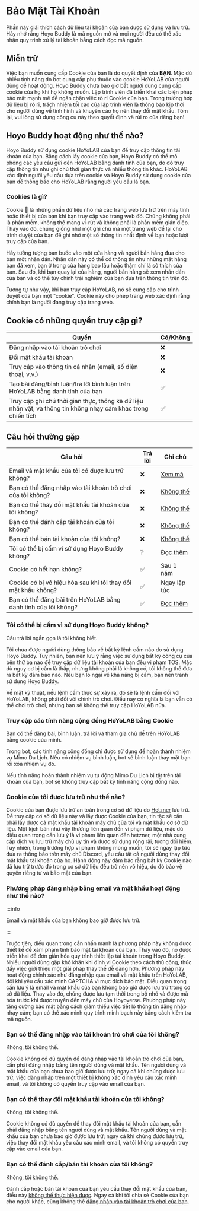 # Bảo Mật Tài Khoản

Phần này giải thích cách dữ liệu tài khoản của bạn được sử dụng và lưu trữ. Hãy nhớ rằng Hoyo Buddy là mã nguồn mở và mọi người đều có thể xác nhận quy trình xử lý tài khoản bằng cách đọc mã nguồn.

## Miễn trừ

Việc bạn muốn cung cấp Cookie của bạn là do quyết định của **BẠN**. Mặc dù nhiều tính năng do bot cung cấp phụ thuộc vào cookie HoYoLAB của người dùng để hoạt động, Hoyo Buddy chưa bao giờ bắt người dùng cung cấp cookie của họ khi họ không muốn. Lập trình viên đã triển khai các biện pháp bảo mật mạnh mẽ để ngăn chặn việc rò rỉ Cookie của bạn. Trong trường hợp dữ liệu bị rò rỉ, trách nhiệm tối cao của lập trình viên là thông báo kịp thời cho người dùng về tình hình và khuyến cáo họ nên thay đổi mật khẩu. Tóm lại, vui lòng sử dụng công cụ này theo quyết định và rủi ro của riêng bạn!

## Hoyo Buddy hoạt động như thế nào?

Hoyo Buddy sử dụng cookie HoYoLAB của bạn để truy cập thông tin tài khoản của bạn. Bằng cách lấy cookie của bạn, Hoyo Buddy có thể mô phỏng các yêu cầu gửi đến HoYoLAB bằng danh tính của bạn, do đó truy cập thông tin như ghi chú thời gian thực và nhiều thông tin khác. HoYoLAB xác định người yêu cầu dựa trên cookie và Hoyo Buddy sử dụng cookie của bạn để thông báo cho HoYoLAB rằng người yêu cầu là bạn.

### Cookies là gì?

Cookie 🍪 là những phần dữ liệu nhỏ mà các trang web lưu trữ trên máy tính hoặc thiết bị của bạn khi bạn truy cập vào trang web đó. Chúng không phải là phần mềm, không thể mang vi-rút và không phải là phần mềm gián điệp. Thay vào đó, chúng giống như một ghi chú mà một trang web để lại cho trình duyệt của bạn để ghi nhớ một số thông tin nhất định về bạn hoặc lượt truy cập của bạn.

Hãy tưởng tượng bạn bước vào một cửa hàng và người bán hàng đưa cho bạn một nhãn dán. Nhãn dán này có thể có thông tin như những mặt hàng bạn đã xem, bạn ở trong cửa hàng bao lâu hoặc thậm chí là sở thích của bạn. Sau đó, khi bạn quay lại cửa hàng, người bán hàng sẽ xem nhãn dán của bạn và có thể tùy chỉnh trải nghiệm của bạn dựa trên thông tin trên đó.

Tương tự như vậy, khi bạn truy cập HoYoLAB, nó sẽ cung cấp cho trình duyệt của bạn một "cookie". Cookie này cho phép trang web xác định rằng chính bạn là người đang truy cập trang web.

## Cookie có những quyền truy cập gì?

| Quyền | Có/Không |
|---|---|
| Đăng nhập vào tài khoản trò chơi | ❌ |
| Đổi mật khẩu tài khoản | ❌ |
| Truy cập vào thông tin cá nhân (email, số điện thoại, v.v.) | ❌ |
| Tạo bài đăng/bình luận/trả lời bình luận trên HoYoLAB bằng danh tính của bạn | ✅ |
| Truy cập ghi chú thời gian thực, thống kê dữ liệu nhân vật, và thông tin không nhạy cảm khác trong chiến tích | ✅ |

## Câu hỏi thường gặp

| Câu hỏi | Trả lời | Ghi chú |
|---|---|---|
| Email và mật khẩu của tôi có được lưu trữ không? | ❌ | [Xem mã](https://github.com/seriaati/hoyo-buddy/blob/main/hoyo_buddy/web_app/pages/finish.py) |
| Bạn có thể đăng nhập vào tài khoản trò chơi của tôi không? | ❌ | [Không thể](#bạn-có-thể-đăng-nhập-vào-tài-khoản-trò-chơi-của-tôi-không) |
| Bạn có thể thay đổi mật khẩu tài khoản của tôi không? | ❌ | [Không thể](#bạn-có-thể-thay-đổi-mật-khẩu-tài-khoản-của-tôi-không) |
| Bạn có thể đánh cắp tài khoản của tôi không? | ❌ | [Không thể](#bạn-có-thể-đánh-cắpbán-tài-khoản-của-tôi-không) |
| Bạn có thể bán tài khoản của tôi không? | ❌ | [Không thể](#bạn-có-thể-đánh-cắpbán-tài-khoản-của-tôi-không) |
| Tôi có thể bị cấm vì sử dụng Hoyo Buddy không? | ❔ | [Đọc thêm](#tôi-có-thể-bị-cấm-vì-sử-dụng-hoyo-buddy-không) |
| Cookie có hết hạn không? | ✅ | Sau 1 năm |
| Cookie có bị vô hiệu hóa sau khi tôi thay đổi mật khẩu không? | ✅ | Ngay lập tức |
| Bạn có thể đăng bài trên HoYoLAB bằng danh tính của tôi không? | ✅ | [Đọc thêm](#truy-cập-các-tính-năng-cộng-đồng-hoyolab-bằng-cookie) |

### Tôi có thể bị cấm vì sử dụng Hoyo Buddy không?

Câu trả lời ngắn gọn là tôi không biết.

Tôi chưa được người dùng thông báo về bất kỳ lệnh cấm nào do sử dụng Hoyo Buddy. Tuy nhiên, bạn nên lưu ý rằng việc sử dụng bất kỳ công cụ của bên thứ ba nào để truy cập dữ liệu tài khoản của bạn đều vi phạm TOS. Mặc dù nguy cơ bị cấm là thấp, nhưng không phải là không có, tôi không thể đưa ra bất kỳ đảm bảo nào. Nếu bạn lo ngại về khả năng bị cấm, bạn nên tránh sử dụng Hoyo Buddy.

Về mặt kỹ thuật, nếu lệnh cấm thực sự xảy ra, đó sẽ là lệnh cấm đối với HoYoLAB, không phải đối với chính trò chơi. Điều này có nghĩa là bạn vẫn có thể chơi trò chơi, nhưng bạn sẽ không thể truy cập HoYoLAB nữa.

### Truy cập các tính năng cộng đồng HoYoLAB bằng Cookie

Bạn có thể đăng bài, bình luận, trả lời và tham gia chủ đề trên HoYoLAB bằng cookie của mình.

Trong bot, các tính năng cộng đồng chỉ được sử dụng để hoàn thành nhiệm vụ Mimo Du Lịch. Nếu có nhiệm vụ bình luận, bot sẽ bình luận thay mặt bạn rồi xóa nhiệm vụ đó.

Nếu tính năng hoàn thành nhiệm vụ tự động Mimo Du Lịch bị tắt trên tài khoản của bạn, bot sẽ không truy cập bất kỳ tính năng cộng đồng nào.

### Cookie của tôi được lưu trữ như thế nào?

Cookie của bạn được lưu trữ an toàn trong cơ sở dữ liệu do [Hetzner](https://www.hetzner.com/) lưu trữ. Để truy cập cơ sở dữ liệu này và lấy được Cookie của bạn, tin tặc sẽ cần phải lấy được cả mật khẩu tài khoản máy chủ của tôi và mật khẩu cơ sở dữ liệu. Một kịch bản như vậy thường liên quan đến vi phạm dữ liệu, mặc dù điều quan trọng cần lưu ý là vi phạm liên quan đến hetzner, một nhà cung cấp dịch vụ lưu trữ máy chủ uy tín và được sử dụng rộng rãi, tương đối hiếm. Tuy nhiên, trong trường hợp vi phạm không mong muốn, tôi sẽ ngay lập tức đưa ra thông báo trên máy chủ Discord, yêu cầu tất cả người dùng thay đổi mật khẩu tài khoản của họ. Hành động này đảm bảo rằng bất kỳ Cookie nào đã lưu trữ trước đó trong cơ sở dữ liệu đều trở nên vô hiệu, do đó bảo vệ quyền riêng tư và bảo mật của bạn.

### Phương pháp đăng nhập bằng email và mật khẩu hoạt động như thế nào?

:::info

Email và mật khẩu của bạn không bao giờ được lưu trữ.

:::

Trước tiên, điều quan trọng cần nhấn mạnh là phương pháp này không được thiết kế để xâm phạm tính bảo mật tài khoản của bạn. Thay vào đó, nó được triển khai để đơn giản hóa quy trình thiết lập tài khoản trong Hoyo Buddy. Nhiều người dùng gặp khó khăn khi định vị Cookie theo cách thủ công, thúc đẩy việc giới thiệu một giải pháp thay thế dễ dàng hơn. Phương pháp này hoạt động chính xác như đăng nhập qua email và mật khẩu trên HoYoLAB, đôi khi yêu cầu xác minh CAPTCHA vì mục đích bảo mật. Điều quan trọng cần lưu ý là email và mật khẩu của bạn không bao giờ được lưu trữ trong cơ sở dữ liệu. Thay vào đó, chúng được lưu tạm thời trong bộ nhớ và được mã hóa trước khi được truyền đến máy chủ của Hoyoverse. Phương pháp này tăng cường bảo mật bằng cách giảm thiểu việc tiết lộ thông tin đăng nhập nhạy cảm; bạn có thể xác minh quy trình minh bạch này bằng cách kiểm tra mã nguồn.

### Bạn có thể đăng nhập vào tài khoản trò chơi của tôi không?

Không, tôi không thể.

Cookie không có đủ quyền để đăng nhập vào tài khoản trò chơi của bạn, cần phải đăng nhập bằng tên người dùng và mật khẩu. Tên người dùng và mật khẩu của bạn chưa bao giờ được lưu trữ; ngay cả khi chúng được lưu trữ, việc đăng nhập trên một thiết bị không xác định yêu cầu xác minh email, và tôi không có quyền truy cập vào email của bạn.

### Bạn có thể thay đổi mật khẩu tài khoản của tôi không?

Không, tôi không thể.

Cookie không có đủ quyền để thay đổi mật khẩu tài khoản của bạn, cần phải đăng nhập bằng tên người dùng và mật khẩu. Tên người dùng và mật khẩu của bạn chưa bao giờ được lưu trữ; ngay cả khi chúng được lưu trữ, việc thay đổi mật khẩu yêu cầu xác minh email, và tôi không có quyền truy cập vào email của bạn.

### Bạn có thể đánh cắp/bán tài khoản của tôi không?

Không, tôi không thể.

Đánh cắp hoặc bán tài khoản của bạn yêu cầu thay đổi mật khẩu của bạn, điều này [không thể thực hiện được](#bạn-có-thể-thay-đổi-mật-khẩu-tài-khoản-của-tôi-không). Ngay cả khi tôi chia sẻ Cookie của bạn cho người khác, cũng không thể [đăng nhập vào tài khoản trò chơi của bạn](#bạn-có-thể-đăng-nhập-vào-tài-khoản-trò-chơi-của-tôi-không).
